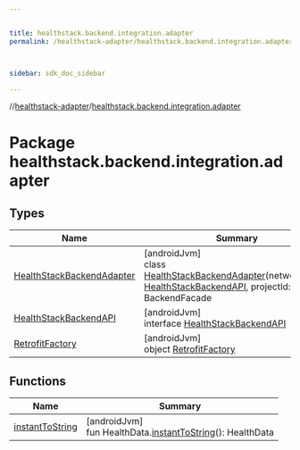 ```yaml
---


title: healthstack.backend.integration.adapter
permalink: /healthstack-adapter/healthstack.backend.integration.adapter/index.html



sidebar: sdk_doc_sidebar

---
```



//[healthstack-adapter](/healthstack-adapter.html)/[healthstack.backend.integration.adapter](index.html)



# Package healthstack.backend.integration.adapter



## Types


| Name | Summary |
|---|---|
| [HealthStackBackendAdapter](-health-stack-backend-adapter/index.html) | [androidJvm]<br>class [HealthStackBackendAdapter](-health-stack-backend-adapter/index.html)(networkClient: [HealthStackBackendAPI](-health-stack-backend-a-p-i/index.html), projectId: [String](https://kotlinlang.org/api/latest/jvm/stdlib/kotlin/-string/index.html)) : BackendFacade |
| [HealthStackBackendAPI](-health-stack-backend-a-p-i/index.html) | [androidJvm]<br>interface [HealthStackBackendAPI](-health-stack-backend-a-p-i/index.html) |
| [RetrofitFactory](-retrofit-factory/index.html) | [androidJvm]<br>object [RetrofitFactory](-retrofit-factory/index.html) |


## Functions


| Name | Summary |
|---|---|
| [instantToString](instant-to-string.html) | [androidJvm]<br>fun HealthData.[instantToString](instant-to-string.html)(): HealthData |



